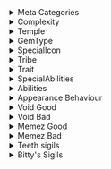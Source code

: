 <details>
<summary>Meta Categories</summary>
  
|Value | Description |
|-|-|
| ChoiceNode | Defines the card to be a choice option |
| Rare | Defines the card to be rare |
| TraderOffer | Can show up at the trader in act 1 |
  
</details>

<details>
<summary>Complexity</summary>

|Value | Description |
|-|-|
| Vanilla | Will always be a learned card |
| Simple | Will always be an unlocked card |
| Intermediate | Will only be unlocked after turotial |
| Advanced | Will only be unlocked after tutorial |
  
</details>

<details>
<summary>Temple</summary>
  
|Value | Description |
|-|-|
| Nature | Will show up in act 1 and be in Beast card packs |

</details>

<details>
<summary>GemType</summary>

|Value |
|-|
|Blue  |
|Green |
|Orange|
  
</details>

<details>
<summary>SpecialIcon</summary>

|Value | Description |
|-|-|
|Ants | Displays the Ants icon for the cards attack                           |
|Bell | Displays the Bell icon for the cards attack                           |
|Bones | Displays the Lammergeier's Bone icon for the cards attack and health |
|CardsInHand | Displays the Hand Counter icon for the cards attack            |
|Mirror | Displays the Mirror icon for the cards attack                       |

</details>

<details>
<summary>Tribe</summary>

|Value |
|-|
| Bird     |
| Canine   |
| Hooved   |
| Insect   |
| Reptile  |
| Squirrel |

</details>

<details>
<summary>Trait</summary>

|Value | Description |
|-|-|
|Ant | Will increase the attack of cards with the Ant special ability|
|Bear | Unused|
|Blind | Unused|
|DeathcardCreationNonOption | Cannot be used during creation of the Deathcard|
|Goat | Will grant you the Boon of the Bone Lord, if sacrificed on the Bone Lord's Altar|
|KillsSurvivors | Kills Survivors if used on the campfire|
|Pelt | Cannot be sacrificed, can be used to trade for cards during the Trapper/Trader fight & will give no reward at Bone Lord's Alter|
|SatisfiesRingTrial | Satisfies the ring trial before the moon fight|
|Terrain | Cannot be sacrificed|
|Uncuttable | Immune to scissors and hook items|

</details>

<details>
<summary>SpecialAbilities</summary>
  
|Value | Description |
|-|-|
|Ant | Increases cards attack by 1 for each card with ant trait on the board   |
|BellProximity | Damage is equal to 4 - the distance from the bell (adjascent is distance 0)|
|BountyHunter | Functions like act 3 Bounty Hunters (only works for opponent)|
|BrokenCoinLeft | Functions like Broken Opol (Left)|
|BrokenCoinRight | Functions like Broken Opol (Right)|
|CagedWolf | Functions like the Caged Wolf card|
|CardsInHand | Damage is equal to the number of cards in player's hand|
|Cat | Functions like the Cat card|
|Daus | Functions like Daus|
|GiantCard | Assings to all slots on the board (only works for opponent)|
|GiantMoon | Renders moon death animation|
|GiantShip | Exclusive to the Limoncello|
|GreenMage | Damage is equal to the number of Green Mox cards you control|
|JerseyDevil | Functions like Child 13|
|Lammergeier | The Attack and Health values of this card are equal to the amount of Bones you have, divided by 2|
|Mirror | Damage equal to opposing creature  |
|Ouroboros | Increases ouroborosDeaths in the save file when it dies|
|PackMule | Grants 4 random cards and a Squirrel when killed. |
|RandomCard | Transforms into a random card when drawn |
|SacrificesThisTurn | Grants attack power based on how many sacrifices were made this turn |
|ShapeShifter | Exclusive to Ijiraq |
|SpawnLice | Exclusive to Pelt Lice |
|TalkingCardChooser | Exclusive to talking cards. |
|TrapSpawner | Creates a Steel Trap in its place after it perishes.   |

</details>

<details>
<summary>Abilities</summary>
  
|Value | Description |                              
|-|-|                                               
|ActivatedDealDamage | When activated for 1 energy, deals 1 damage to opposing card|
|ActivatedDrawSkeleton | When activated for 1 bone, draws a skeleton|
|ActivatedEnergyToBones | Converts energy to bones|
|ActivatedHeal | When activated for 2 bones, heals to full|
|ActivatedRandomPowerEnergy | When activated for 1 energy, gains a random attack boost between 1 and 6 (inclusive)|
|ActivatedSacrificeDrawCards | When activated, draw 3 cards, then die|
|ActivatedStatsUp | When activated for 2 bones, gain +1/+1|
|ActivatedStatsUpEnergy |  When activated for 3 energy, gains +1/+1|
|AllStrike | If there are any opposing cards, it will attack all of them, otherwise it will attack directly|
|BeesOnHit | When taking damage, will add a bee to your hand|
|BombSpawner | Spawns bombs on every empty board slot|
|BoneDigger | At end of turn, add 1 bone|
|Brittle | After card attacks, it dies|
|BuffEnemy | Increase opposing card's attack by 1|
|BuffGems | Increases attack of all gems by 1|
|BuffNeighbours | Increase attack of adjascent cards by 1|
|CellBuffSelf | When within circuit, increase attack by 2|
|CellDrawRandomCardOnDeath | When within circuit, will draw a random card on death|
|CellTriStrike | When within circuit, gains trifurcated strike|
|ConduitBuffAttack | When completing circuit, will increase attack of all cards in circuit by 1|
|ConduitEnergy | When completing circuit, energy doesn't deplete|
|ConduitFactory | When completing circuit, will spawn leepbots in all your available board slots at end of turn|
|ConduitHeal | When completing circuit, will heal all cards in circuit at end of turn|
|ConduitNull | Will complete a circuit|
|ConduitSpawnGems | When completing circuit, will spawn random gems in all your available board slots at end of turn|
|CorpseEater | When another card dies, this card will be played in its slot|
|CreateBells | When played, will spawn bell cards in adjascent slots|
|CreateDams | When played, will spawn dam cards in adjascent slots|
|CreateEgg | When played, spawns a broken egg in the opposing slot, with a 10% chance to spawn a Raven Egg instead |
|DeathShield | When this card would take damage for the first time, it does not|
|Deathtouch | When card deals damage to a card, it dies|
|DebuffEnemy | Decrese opposing card's attack by 1|
|DeleteFile | Nothing unless in archavist boss battle|
|DoubleDeath | When another card dies, it dies again|
|DoubleStrike | Makes the card attack the slot across from it an additional time |
|DrawAnt | When played, add an ant to your hand|
|DrawCopy | When played, will add a copy to your hand|
|DrawCopyOnDeath | When dies, will add a copy to your hand|
|DrawNewHand | Discards your hand and draws 4 new cards|
|DrawRabbits | When played, will add a rabbit to your hand|
|DrawRandomCardOnDeath | Will draw a random card with the Par3Random meta category on death|
|DrawVesselOnHit | When taking damage, will draw a card from side deck|
|DropRubyOnDeath | When card dies, spawn a ruby mox in its place|
|Evolve | After a number of turns based on evolveParams, will turn into a card based on evolveParams|
|ExplodeGems | When a card with the Gem trait dies, will cause them to explode|
|ExplodeOnDeath | When card dies, deals 10 damage to adjascent and opposing card|
|FileSizeDamage | Nothing unless in archavist boss battle|
|Flying | When attacking, will attack directly|
|GainAttackOnKill | Gets +1/+0 for the rest of the battle whenever it kills a creature |
|GainBattery | When played, increases energy and max energy by 1|
|GainGemBlue | Counts as Blue gem cost|
|GainGemGreen | Counts as Green gem cost|
|GainGemOrange | Counts as Orange gem cost|
|GainGemTriple | Counts as all 3 gems when in play|
|GemDependant | When played, and at start of turn, will die if you control no gems|
|GuardDog | When a card is played opposite an empty slot, will move there|
|HydraEgg | Bizarre ability that will cause the card to transform into a Hydra if the player's deck contains cards with 1-5 attack, 1-5 health, and one of each of the game's default tribes |
|IceCube | When card dies, spawns card in slot based on IceCubeParams|
|LatchBrittle | When card dies, you can choose another card to give Brittle|
|LatchDeathShield | When card dies, you can choose another card to give DeathShield|
|LatchExplodeOnDeath | When card dies, you can choose another card to give ExplodeOnDeath|
|Loot | When dealing damage, will draw cards equal to amount|
|MadeOfStone | Invulnerable to Stinky and Deathtouch |
|Morsel | When sacrificed to summon another card, the card will add +1/+2 to the summoned card |
|MoveBeside | Moves to closest space when a card is played|
|PermaDeath | When card dies, it is removed from the deck|
|PreventAttack | Prevents opposing card from attacking it|
|QuadrupleBones | When dies, gain 4 bones|
|RandomAbility | When drawn, Sigil becomes a random sigil|
|RandomConsumable | When played, will add a random consumable if you ahve less than 3|
|Reach | Will block attacking flying card|
|Sacrificial | Can be sacrificed an unlimited number of times|
|Sentry | When a card is enters the slot in front of this card, it is dealt 1 damage|
|Sharp | When attacked, will deal 1 damage to attacker|
|ShieldGems | When played, will give cards with the Gem trait DeathShield|
|SkeletonStrafe | Strafe but spawns skeleton in previous slot|
|Sniper | When attacking, you can choose the target slots|
|SplitStrike | When attacking, will attack slots adjascent to opposing slot|
|SquirrelStrafe | Strafe but spawns squirrel in previous slot|
|SteelTrap | When card dies, it kills the opposing card, and adds a pelt to your hand|
|Strafe | At end of turn, card moves|
|StrafePush | Strafe but will move other cards with it|
|StrafeSwap | Strafe but will forcibly swap the adjacent card with its current position |
|Submerge | After attacking, will sumberge, meaning it can't be attacked|
|SubmergeSquid | Waterborne but becomes random tentacle card on resurface|
|SwapStats | When taking damage, will swap attack and health|
|TailOnHit | When attacked, will move and spawn a card in previous slot based on tailParams, then loses this ability.|
|TripleBlood | Counts as 3 blood when sacrificed|
|TriStrike | When attacking, will attack opposing slot, and slots adjascent to opposing slot|
|Tutor | When played, you can choose a card in your deck to add to your hand|
|WhackAMole | When an empty slot is attacked, will move to that slot|

</details>

<details>
<summary>Appearance Behaviour</summary>
  
|Value | Description |                              
|-|-|                                                                                                                                     
|AddSnelkDecals | Unused|
|AlternatingBloodDecal | Renders card with mycologist merged card layout|
|AnimatedPortrait | Used for animated portraits|
|DynamicPortrait | Renders the card's animated portrait (differently)|
|FullCardPortrait | Renders the card with no stats|
|GiantAnimatedPortrait | Used for animated portraits on giant cards|
|GoldEmission | Renders the card with gold layout|
|HologramPortrait | Renders portrait as hologram|
|RareCardBackground |  Renders card with rare background|
|RareCardColors | Renders card with inverted colours|
|SexyGoat | Randers alternate texture if you have the goat's eyeball|
|StaticGlitch | Renders the card with the static animation|
|TerrainBackground | Renders the card with terrain border|
|TerrainLayout | Renders card with terrain card layout|

</details>

<details>
<summary>Void Good</summary>
  
  GUID IS extraVoid.inscryption.voidSigils
  
|Name | Description |
|-|-|
|Abundance | [creature] will grant one tooth per instance of Abundance when killed |
|Acidic Trail | At the end of the towner's turn, [creature] will move in the direction inscribed in the sigil, and deal 1 opposing creature if it is able to move |
|Agile | When a [creature] would be struck, it will move out of the way |
|Antler Bearer | When [creature] is killed, gain three random hooved tribe cards |
|Blinding Strike | When [creature] attacks a card, that card gains the random strike sigil |
|Blood Growth | When [creature] attacks, the amount of blood it is counted as when sacrificed will increase |
|BloodGuzzler | [creature] deals damage, it gains 1 Health for each damage dealt |
|Bodyguard | [creature] will redirect the initial attack of a card to it, if the attack was targeting an adjacent space |
|Box | [creature] will get removed from your deck on death, and a new creature contained within will be added to it |
|Bone Picker | [creature] kills a creature, it will generate 1 Bone |
|Bone Shard | [creature] will generate 1 bone when hit, if it lives through the attack |
|Caustic | At the end of the towner's turn, [creature] will move in the direction inscribed in the sigil, and drop an acid puddle in their old space. An acid puddle is defined as: 0 power, 2 health, sharp sigil |
|Coin Finder |At the end of the owner's turn, [creature] will grant the owner 1 foil |
|Consumer | When [creature] kills another creature, it gains 2 health |
|Deadly Waters | [creature] will kill cards that attacked over it while it was face-down |
|Deathburst | [creature] will deal 1 damage to each oppsing space to the left, right, and center of it |
|Desperation | [creature] is damaged to 1 health, it will gain 3 power |
|Disease Absorbtion | When played, [creature] will take all negative sigils from the player's side onto itself |
|Dive (Bones) | Pay 2 bones to cause this card to flip face down at the end of the owner's turn |
|Dive (Energy) | Pay 2 energy to cause this card to flip face down at the end of the owner's turn |
|Draw Blood | [creature] is played, a card costing blood is created in your hand |
|Draw Bone | [creature] is played, a card costing bone is created in your hand. |
|Draw Card | [creature] is played, a card relating to it's ice cube parameter (default Opossum) is created in your hand |
|Draw Jackalope | [creature] is played, a Jackalope is created in your hand |
|Draw Strafe | When [creature] moves, a card with a movement sigil is created in your hand |
|Dwarf | When [creature] is drawn, it will loose one unit of cost, as well as 1 power and 2 health (can't go below 1 health). A unit is defined as: 1 blood, 3 bones, 3 energy, or all mox |
|Electric | [creature] attacks a creature, they will deal half the damage to creatures adjacent to the target |
|Enforcer | At the start of the owner's turn, [creature] will cause adjacent creatures to attack |
|Enrage | [creature] will empower adjacent allies, increasing their strenght by 2. However, if they perish while empowered, they are permamently removed from your deck |
|Entomophage | [creature] will deal 2 additional damage to cards of the insect tribe |
|Familiar | A familiar will help with attacking when it's adjacent allies attack a card |
|Firestarter | When [creature] damages another creature, that creature will gain the Burning Sigil. The Burning Sigil is define as: Each upkeep, this creature gains 1 strength but looses 1 health |
|Fish Hook | When [creature], a targeted card is moved to your side of the board |
|Frightful | [creature] will cause opposing creatures to move out of the way when it attacks |
|Giant | When [creature] is drawn, it will gain one unit blood of cost, as well as one attack and two health |
|Grazing | At the end of the owner's turn, [creature] will regen 1 health if there is no opposing creature |
|Gripper | At the end of the owner's turn, [creature] will move in the direction inscribed in the sigil, and try to move the opposing creature with it if it can |
|Haste | [creature] will attack as soon as it gets played on the board |
|Hasteful | [creature] will attack as soon as it gets played on the board. It will not attack during normal combat. It will attack at the start of the owner's turn |
|Herd | [creature] will summon a copy of itself each upkeep, up to three times |
|High Tide | While [creature] is on the board, it will grant creatures that are played on the owner's side the waterborne sigil. Does not affect cards that are Airborne |
|Hourglass | [creature] will cause the opponant to skip their turn when played |
|Lead (Bones) | Pay 2 bones to move this card one slot in the direction inscribed on the sigil |
|Lead (Energy) | Pay 2 energy to move this card one slot in the direction inscribed on the sigil |
|Leech | When [creature] deals damage, it will heal 1 Health for each damage dealt to a card |
|Life Gambler | At the end of the owner's turn, [creature] will deal 2 damage to the owner in exchange for a 0 to 6 increase in stats. Failing to pay this cost will result in death |
|Low Tide | While [creature] is on the board, it will negate the waterborne sigil of creatures on that are played on the board on the owner's side |
|Lure | [creature] will cause facedown cards to become face up when attacking |
|Maneuver | At the start of the owner's turn, [creature] will strafe in the direction inscribed on the sigil if there is a creature in the opposing slot from it. Else it will strafe in the opposite direction inscribed on the sigil |
|Medic | At the start of the owner's turn, [creature] will try heal 1 damage to a friendly card for each instance of Medic |
|Midas | [creature] kills a creature, it will generate 1 Foil for each instance of Midas the card has |
|Multi-Strike | [creature] will strike a card multiple times, if it lives through the first attack. Will not trigger -on attack- or -on damage- effects with the extra strikes |
|Nutritious | When [creature] is sacrificed, it adds 1 power and 2 health to the card it was sacrificed for |
|Opportunist | [creature] will gain 1 power for each instance of Opportunist, when the opposing slot is empty |
|Pierce | [creature] attacks the card in queue behind it's initial target first when declaring an attack |
|Poisonous | When [creature] perishes, the creature that killed it perishes as well |
|Possessor | When [creature] perishes, it will grant a random friendly card it's base power and health |
|Powerful Possessor | When [creature] perishes, it will grant a random friendly card that is on the board it's base plus modified power and base plus modified health|
|Power from Movement | At the start of the owner's turn, [creature] will gain 1 power and 1 health if it moved last round |
|Predator | [creature] will gain 1 power for each instance of Predator, when the opposing slot has a card |
|Protector | [creature] will attacks on adjacent allies to hit directly |
|Ram | [creature] will try to ram the card infront of it when played, or every upkeep till it succeeds once. It will send the rammed target to the queue if on my side, or back to the hand if on your side. Does not work during combat |
|Random Strafe | [creature] is drawn, it will gain a random strafe sigil |
|Regen 1 | At the end of the owner's turn, [creature] will regen 1 health |
|Regen 2 | At the end of the owner's turn, [creature] will regen 2 health |
|Regen 3 | At the end of the owner's turn, [creature] will regen 3 health |
|Regen | At the end of the owner's turn, [creature] will regen all health |
|Repellant | When [creature] perishes, the creature that killed it gets pushed into the back row |
|Resistant | [creature] will only ever take 1 damage from most things. Some effects might bypass this |
|Retaliate | [creature] will strike those who strike their adjacent allies |
|Schooling | [creature] will grant creatures with the waterborn sigil to gain 1 power |
|Stampede | The creature bearing this sigil will cause adjacent creatures to attack when it is played |
|Scissors | When [creature] is played, a targeted card cut in two |
|Submerged Ambush | [creature] will deal 1 damage to cards that attacked over it while it was face-down |
|Take-Off (Bones) | Pay 2 bones to give this card Airborne till the start of the owner's next turn |
|Take-Off (Energy) | Pay 2 energy to give this card Airborne till the start of the owner's next turn |
|Thick Shell | When attacked, [creature] takes 1 less damage |
|Thief | [creature] will try to steal a random default sigil from an opposing creature when played, or at the start of the owner's turn until it does |
|Toothpuller | At the end of the owner's turn, [creature] will add one point of damage to the opponent's scale |
|Tooth Shard | [creature] will generate 1 foil when hit, if it lives through the attack |
|Toxin | When [creature] damages another creature, that creature looses 1 power and 1 health |
|Toxin (Deadly) | When [creature] damages another creature, that creature gains the Dying Sigil. The Dying Sigil is defined as: When ever a creature bearing this sigil declares an attack, they will loose one health |
|Toxin (Sickening) | When [creature] damages another creature, that creature gains the Sickness Sigil. The Sickness Sigil is defined as: When ever a creature bearing this sigil declares an attack, they will loose one attack |
|Toxin (Strength) | When [creature] damages another creature, that creature looses 1 power |
|Toxin (Vigor) | When [creature] damages another creature, that creature looses 1 health |
|Trample | When [creature] deals overkill damage to a card, the overkill damage will be sent to the owner |
|Tribal Ally | When [creature] is played, A card of the same tribe is created in your hand. No tribe counts as a tribe of tribeless |
|Tribal Tutor | When [creature] is played, you may search your deck for a card of the same tribe and take it into your hand. No tribe counts as a tribe of tribeless |
|Turbulent Waters | [creature] will force other creatures with waterborne to resurface and take 1 damage at the start of the owner's turn |
|Velocity | At the end of the owner's turn, [creature] will move in the direction inscribed in the sigil. If it is able to move, it will gain 1 power and 1 health |
|Vicious | When [creature] is attacked, it gains 1 power |
|Zapper | When [creature] damages another creature, that creature will gain the Paralysis Sigil. The Paralysis sigil is defined as: A card bearing this sigil only attack every other turn |

</details>

<details>
<summary>Void Bad</summary>
  
|Name | Description |
|-|-|
|Blight | When [creature] is sacrificed, it subtracts its stat values to the card it was sacrificed for |
|Bombardier | [creature] will deal 10 damage to a random creature during the end phase of the owner's turn |
|Boneless | [creature] gives no bones! Any bones gained from sigils or death will be negated |
|Burning | [creature] is on fire, and will gain 1 power and loose 1 health each upkeep |
|Cowardly | [creature] will not attack a card with a power 2 higher than its own |
|Dying | [creature] will die after X number of turns. --- you can control how long a creature takes to die by setting the custom propery "void_dying_count" |
|Injured | [creature] is hurt and will lose 1 health each time it declares an attack due to the strain of the injuries |
|Paralysis | [creature] will only attack every other turn. Some effects from sigils may bypass this |
|Pathetic Sacrifice | [creature] is so pathetic, it is not a worthy or noble sacrifice. A card with this sigil is meant to stay on the board, and thus can't be targeted by the hammer |
|Prideful | [creature] will not attack a card with a power 2 lower than its own |
|Recoil | [creature] will take 1 damage each time they attack |
|Random Strike | [creature] will strike at opponent slots randomly when it attacks |
|Sickness | [creature] will loose 1 attack each time it declares an attack |
|Sluggish | [creature] will not attack during normal combat. It will instead attack after the Opponent's cards attack |
|Tooth bargain | When [creature] is played, it will put 1 point of damage of it's opponent's side of the scale. When it perishes, it will put 2 damage on the owner's side of the scale |
|Transient | At the end of the owner's turn, [creature] will return to your hand |
|Withering | [creature] will perish at the end of the opponent's turn |

</details>

<details>
<summary>Memez Good</summary>

GUID IS org.memez4life.inscryption.customsigils

|Name | Description |
|-|-|
|All seeing | While a card bearing this sigil is on the board, all other talking cards on your side of the board get +2 health |
|Asleep | A card bearing this sigil has 0 attack for as long as it has this sigil, and this sigil will be removed after 1 turn |
|Bait | When an opposing creature is played and there is no card opposite of the card bearing this sigil, the opposing create will move to that spot |
|Blood shifter | When a card bearing this sigils kills another card, it will turn into that card |
|Bond | When a creature bearing this sigil has a adjacent creature it will gain +1 attack/health dependent on which side the adjacent creature is |
|Bone hoarder 1, 2 and 3 | When a card bearing this sigil is played, x bones are rewarded |
|Bone prince 2 and 3 | When a card bearing this sigil dies, x bones are rewarded instead of 1 |
|Bone lord 5 and 6 | When a card bearing this sigil dies, x bones are rewarded instead of 1 |
|Charge | Pay 3 bones to choose a enemy creature that a card bearing this sigil will strike |
|Double scratch | When a card bearing this sigil attacks it attacks twice and the space right and left of the attacked slot |
|Host | A card bearing this sigil is the host of other creatures. It will give you such creature when struck. (default: RingWorm) |
|Imbuing | A card bearing this sigil will get specific buffs depending on which tribe is most promenent in the sacrifices that were used to summon the card. buffs |
|Instant | A card bearing this sigil will perish immediately after its played |
|Launcher | At the end of the owner's turn, a card bearing this sigil will create another creature on a random empty space on the owner's side of the table. (default: Squirrel) |
|Left scratch | When a card bearing this sigil attacks it also attacks the space on the left of the attacked slot |
|Linguist | While a card bearing this sigil is on the board, all other talking cards on your side of the board get +1 attack |
|Noble Sacrifice | A card bearing this sigil is counted as 2 blood rather than 1 blood when sacrificed |
|Puppets gift | As long as a card bearing this sigil is on the board any cards with brittle won't die because of brittle |
|Right scratch | When a card bearing this sigil attacks it also attacks the space on the right of the attacked slot |
|Short | A card bearing this sigil will not be blocked by an opposing creature bearing the airborn sigil |
|Shapeshifter | A card bearing this sigil is ever changing. It will change its form once it's struck. (default: Amoeba) |
|Song of sleep | If a creature moves into the space opposing a card bearing this sigil, that creature will obtain the asleep sigil |
|Spawner | At the end of the owners turn, a card bearing this sigil will move in the direction inscribed in the sigil and create another creature in its old space. (default: Squirrel) |
|Superior Sacrifice | A card bearing this sigil is counted as 4 blood rather than 1 blood when sacrificed |
|Support call| When a card bearing this sigil is played, a card from your sidedeck is created in your hand |
|Tribe Attack | While a card bearing this sigil is on the board, all other cards of the same tribe will gain +1 attack |
|Tribe Health | While a card bearing this sigil is on the board, all other cards of the same tribe will gain +1 health |
|Warper | At the end of the owner's turn, the creature bearing this sigil will move to the right, it will jump over any creatures in its path, if it encounters the edge of the board, it will loop over to the other side |
|Wild hunger | At the end of the owner's turn, the card bearing this sigil will move in the direction inscrybed in the sigil, but if it hits a card whilst moving, that card perishes and the card bearing this sigil gains 1+/1+ |

FOR IMBUING

Squirrel, Marginally Better Sacrifice

Bird, Flying and +1/0

Canine, Bloodhound and +1/+1

Hooved, Bifurcated strike

Insect, Tribe attack

Reptile, Tail and +0/1
  
</details>

<details>
<summary>Memez Bad</summary>
  
|Name | Description |
|-|-|
|Exhaustion | The attack of a card bearing this sigil will be decreased by the same amount as its lost health |
|Fearful | When a card bearing this sigil is struck without it resulting in death, it will be returned to the owner's hand |
|Picky | A Card bearing this sigil cannnot be summoned using any free cards as sacrifice |
|Rushing march | At the end of the owner's turn, a card bearing this sigil will move to the direction inscrybed to the sigil, if it hits a card however whilst moving, the card bearing this sigil stops and the card it hits perishes |
  
</details>

<details>
<summary>Teeth sigils</summary>

GUID IS extraVoid.inscryption.LifeCost
 
|Name | Description |
|-|-|
|Cash Converter | Pay 4 foils to put 1 damage on the opponent's side of the scale |
|Greedy Strength | Pay 5 currency to increase power and health by 1 |
|Max Energy Gamble | Pay 6 energy to put 0 to 3 damage on someone's side of the scale |
|Life Converter | Pay 2 life to gain 2 foils |
|Vamperic Strength | Pay 3 life to increase power and health by 1 |
|Die Roll | : Pay 3 life for the card bearing this sigil to gain between 0 and 6 increased in stats, distributed randomly |
  
</details>
 
 <details>
<summary>Bitty's Sigils</summary>

bitty45.inscryption.sigils

|Name|Description|
|:-|:-|
|**Restriction Sigils**|---|
|Repulsion|A card bearing this sigil may not attack.|
|Nonexistent Soul|A card bearing this sigil may not have sigils transferred to, or from this card.|
|Weak Soul|A card bearing this sigil may not have its sigils transferred to another card.|
|Strong Soul|A card bearing this sigil may not recieve sigils from another card.|
|Pyrophobia|A card bearing this sigil may not be buffed at campsites.|
|Pyrophobia (Power)|A card bearing this sigil may not recieve Power buffs from campsites.|
|Pyrophobia (Health)|A card bearing this sigil may not recieve Health buffs from campsites.|
|Foolhardy|A card bearing this sigil may not recieve modifications from any source.|
|Mox Dependant|If a card bearing this sigil's owner controls no Mox cards, a card bearing this sigil perishes.|
|Mox Phobic|If a card bearing this sigil's owner controls a Mox card, a card bearing this sigil perishes.|
|**Strafe Sigils**|---|
|Sticky|At the end of the owner's turn, a card bearing this sigil will move the opposing card and itself in the direction inscribed in the sigil.|
|Hauler|At the end of the owner's turn, a card bearing this sigil will move in the direction inscribed in the sigil. Adjacent friendly creatures will be pulled in the same direction.|
|Jumper|At the end of the owner's turn, a card bearing this sigil will move itself to the first empty space in the direction inscribed in the sigil.|
|Super Sprinter|At the end of the owner's turn, a card bearing this sigil will move itself as far as possible in the direction inscribed in the sigil.|
|Board Shifter|At the end of the owner's turn, a card bearing this sigil will move in the direction inscribed in the sigil. All cards will shift in the same direction, looping to the other edge of the board.|
|Board Shifter (Opponent)|At the end of the owner's turn, a card bearing this sigil will move in the direction inscribed in the sigil. The opponent's cards will shift in the same direction, looping to the other edge of the board.|
|Board Shifter (Player)|At the end of the owner's turn, a card bearing this sigil will move in the direction inscribed in the sigil. Friendly cards will shift in the same direction, looping to the other edge of the board.|
|**Swap Sigils**|---|
|Heart Swap|When a card bearing this sigil is played, all cards on the board swap their power and health.|
|Stubborn|A card bearing this sigil may not have its stats swapped.|
|**Misc Sigils**|---|
|Dusty Quill|Whenever a creature dies while a card bearing this sigil is on the board, a corpse is raised in it's place. Corpses are defined as: 0/1.|
|Wildlife Camera|When a card bearing this sigil kills another card, a copy of the killed card is created in your hand.|
|Bleached Brush|When a card bearing this sigil is played, the opposing card will lose all its sigils.|
|Soul Link|When a card bearing this sigil perishes, all other allied cards bearing this sigil perish as well.|
|Hollow Draw|When a card bearing this sigil is played or perishes, discard the oldest card in your hand, draw a card.|
|Hollow Barrage|When a card bearing this sigil is played or perishes, all cards take 1 damage.|
|Champion|A card bearing this sigil will not take damage from other cards except from combat.|
|Clockwise|When a card bearing this sigil is played, all cards are moved clockwise.|
|Twister|At the end of each turn a card bearing this sigil is on the board, move all cards on the board clockwise.|
|Counter Attack|Once a card bearing this sigil is struck, the striker is then dealt damage equal to this card's attack.|
|Mirror Counter|Once a card bearing this sigil is struck, the striker is then dealt damage equal to the striker's attack.|
|Deathbell|At the start of each turn, a card bearing this sigil perishes.|
|Mutual Hire|When a card bearing this sigil is played, a copy of it is created in the opposing space.|
|Mysterious Mushrooms|At the end of the turn, if there is a card on either side of a card bearing this sigil, they are fused together.|
|Eggist|When a card bearing this sigil is played, an Egg is created on each empty adjacent space.|
|Fir Caller|When a card bearing this sigil is played, a Fir is created in each of the player's spaces.|
|**Activated Sigils**|---|
|Charged Barrage|Activate: Pay 4 life to increase the power of all cards on your side of the board by 1.|
|Sigil Roll|Activate: Pay 4 Life to add a random sigil to a card bearing this sigil.|
|Health Roll|Activate: Pay 1 Energy to set the health of a card bearing this sigil randomly between 1 and 3.|
|||

